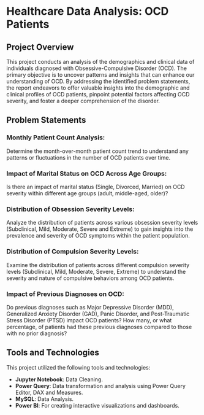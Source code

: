 # Healthcare Data Analysis: OCD Patients
## Project Overview
This project conducts an analysis of the demographics and clinical data of individuals diagnosed with Obsessive-Compulsive Disorder (OCD). The primary objective is to uncover patterns and insights that can enhance our understanding of OCD. By addressing the identified problem statements, the report endeavors to offer valuable insights into the demographic and clinical profiles of OCD patients, pinpoint potential factors affecting OCD severity, and foster a deeper comprehension of the disorder.

## Problem Statements
### Monthly Patient Count Analysis:
Determine the month-over-month patient count trend to understand any patterns or fluctuations in the number of OCD patients over time.

### Impact of Marital Status on OCD Across Age Groups:
Is there an impact of marital status (Single, Divorced, Married) on OCD severity within different age groups (adult, middle-aged, older)?

### Distribution of Obsession Severity Levels:
Analyze the distribution of patients across various obsession severity levels (Subclinical, Mild, Moderate, Severe and Extreme) to gain insights into the prevalence and severity of OCD symptoms within the patient population.

### Distribution of Compulsion Severity Levels:
Examine the distribution of patients across different compulsion severity levels (Subclinical, Mild, Moderate, Severe, Extreme) to understand the severity and nature of compulsive behaviors among OCD patients.

### Impact of Previous Diagnoses on OCD:
Do previous diagnoses such as Major Depressive Disorder (MDD), Generalized Anxiety Disorder (GAD), Panic Disorder, and Post-Traumatic Stress Disorder (PTSD) impact OCD patients? How many, or what percentage, of patients had these previous diagnoses compared to those with no prior diagnosis?

## Tools and Technologies
This project utilized the following tools and technologies:

- **Jupyter Notebook**: Data Cleaning.
- **Power Query**: Data transformation and analysis using Power Query Editor, DAX and Measures. 
- **MySQL**: Data Analysis.
- **Power BI**: For creating interactive visualizations and dashboards.

